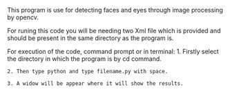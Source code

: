 This program is use for detecting faces and eyes through image processing by opencv.

For runing this code you will be needing two Xml file which is provided and should be present in the same directory as the program is.

For execution of the code, command prompt or in terminal:
    1. Firstly select the directory in which the program is by cd command.
    
    2. Then type python and type filename.py with space.
    
    3. A widow will be appear where it will show the results.
